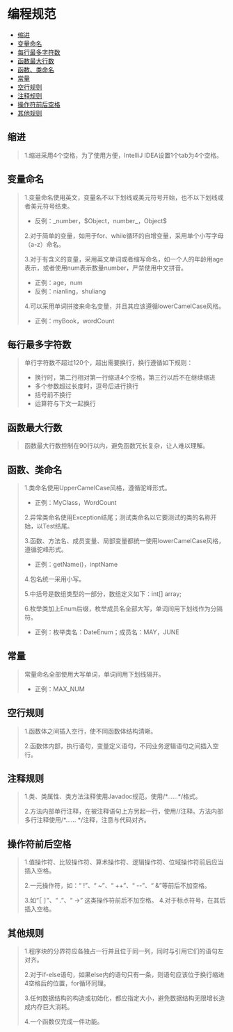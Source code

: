 # 编程规范
* [缩进](#1)
* [变量命名](#2)
* [每行最多字符数](#3)
* [函数最大行数](#4)
* [函数、类命名](#5)
* [常量](#6)
* [空行规则](#7)
* [注释规则](#8)
* [操作符前后空格](#9)
* [其他规则](#10)

## <span id="1">缩进</span>
> 1.缩进采用4个空格，为了使用方便，IntelliJ IDEA设置1个tab为4个空格。
## <span id="2">变量命名</span>
> 1.变量命名使用英文，变量名不以下划线或美元符号开始，也不以下划线或者美元符号结束。
> * 反例：\_number，\$Object，number_，Object$
> 
> 2.对于简单的变量，如用于for、while循环的自增变量，采用单个小写字母（a-z）命名。
>
>3.对于有含义的变量，采用英文单词或者缩写命名，如一个人的年龄用age表示，或者使用num表示数量number，严禁使用中文拼音。
> * 正例：age，num
> * 反例：nianling，shuliang
>
>4.可以采用单词拼接来命名变量，并且其应该遵循lowerCamelCase风格。
> * 正例：myBook，wordCount
## <span id="3">每行最多字符数</span>
> 单行字符数不超过120个，超出需要换行，换行遵循如下规则：
> * 换行时，第二行相对第一行缩进4个空格，第三行以后不在继续缩进
> * 多个参数超过长度时，逗号后进行换行
> * 括号前不换行
> * 运算符与下文一起换行
## <span id="4">函数最大行数</span>
> 函数最大行数控制在90行以内，避免函数冗长复杂，让人难以理解。
## <span id="5">函数、类命名</span>
> 1.类命名使用UpperCamelCase风格，遵循驼峰形式。
> * 正例：MyClass，WordCount
> 
> 2.异常类命名使用Exception结尾；测试类命名以它要测试的类的名称开始，以Test结尾。
> 
> 3.函数、方法名、成员变量、局部变量都统一使用lowerCamelCase风格，遵循驼峰形式。
> * 正例：getName()，inptName
> 
> 4.包名统一采用小写。
>
> 5.中括号是数组类型的一部分，数组定义如下：int[] array;
>
> 6.枚举类加上Enum后缀，枚举成员名全部大写，单词间用下划线作为分隔符。
> * 正例：枚举类名：DateEnum；成员名：MAY，JUNE
## <span id="6">常量</span>
> 常量命名全部使用大写单词，单词间用下划线隔开。
> * 正例：MAX_NUM
## <span id="7">空行规则</span>
> 1.函数体之间插入空行，使不同函数体结构清晰。
> 
> 2.函数体内部，执行语句，变量定义语句，不同业务逻辑语句之间插入空行。
## <span id="8">注释规则</span>
> 1.类、类属性、类方法注释使用Javadoc规范，使用/\*……\*/格式。
> 
> 2.方法内部单行注释，在被注释语句上方另起一行，使用//注释。方法内部多行注释使用/\*…… \*/注释，注意与代码对齐。
## <span id="9">操作符前后空格</span>
> 1.值操作符、比较操作符、算术操作符、逻辑操作符、位域操作符前后应当插入空格。
> 
> 2.一元操作符，如：“ !”、“ ~”、“ ++”、“ --”、“ &”等前后不加空格。
>
> 3.如“［ ］”、“ .”、“ ->” 这类操作符前后不加空格。
> 4.对于标点符号，在其后插入空格。
## <span id="10">其他规则</span>
> 1.程序块的分界符应各独占一行并且位于同一列，同时与引用它们的语句左对齐。
> 
> 2.对于if-else语句，如果else内的语句只有一条，则语句应该位于换行缩进4空格后的位置，for循环同理。
>
> 3.任何数据结构的构造或初始化，都应指定大小，避免数据结构无限增长造成内存巨大消耗。
> 
> 4.一个函数仅完成一件功能。